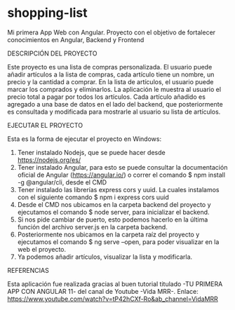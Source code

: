 # shopping-list
Mi primera App Web con Angular. Proyecto con el objetivo de fortalecer conocimientos en Angular, Backend y Frontend


DESCRIPCIÓN DEL PROYECTO

Este proyecto es una lista de compras personalizada. El usuario puede añadir artículos a la lista de compras, cada artículo tiene un nombre, un precio y la cantidad a comprar. En la lista de artículos, el usuario puede marcar los comprados y eliminarlos. La aplicación le muestra al usuario el precio total a pagar por todos los artículos.
Cada artículo añadido es agregado a una base de datos en el lado del backend, que posteriormente es consultada y modificada para mostrarle al usuario su lista de artículos.


EJECUTAR EL PROYECTO

Esta es la forma de ejecutar el proyecto en Windows:
1.	Tener instalado Nodejs, que se puede hacer desde https://nodejs.org/es/
2.	Tener instalado Angular, para esto se puede consultar la documentación oficial de Angular (https://angular.io/) o correr el comando $ npm install -g @angular/cli, desde el CMD
3.	Tener instalado las librerías express cors y uuid. La cuales instalamos con el siguiente comando $ npm i express cors uuid
4.	Desde el CMD nos ubicamos en la carpeta backend del proyecto y ejecutamos el comando $ node server, para inicializar el backend.
5.	Si nos pide cambiar de puerto, esto podemos hacerlo en la última función del archivo server.js en la carpeta backend.
6.	Posteriormente nos ubicamos en la carpeta raíz del proyecto y ejecutamos el comando $ ng serve –open, para poder visualizar en la web el proyecto.
7.	Ya podemos añadir artículos, visualizar la lista y modificarla.


REFERENCIAS

Esta aplicación fue realizada gracias al buen tutorial titulado -TU PRIMERA APP CON ANGULAR 11- del canal de Youtube -Vida MRR-.
Enlace: https://www.youtube.com/watch?v=tP42hCXf-Ro&ab_channel=VidaMRR
